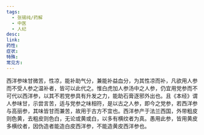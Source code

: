 ```yaml
---
tags:
  - 张锡纯/药解
  - 中医
  - 人纪
desc: 
link: 
药性: 
症状: 
特殊: 
常见方:
---
```



西洋参味甘微苦，性凉，能补助气分，兼能补益血分，为其性凉而补，凡欲用人参而不受人参之温补者，皆可以此代之。惟白虎加人参汤中之人参，仍宜用党参而不可代以西洋参，以其不若党参具有升发之力，能助石膏逐邪外出也。且《本经》谓人参味甘，示尝言苦，适与党参之味相符，是以古之人参，即今之党参，若西洋参与高丽参，其味皆甘而兼苦，故用于古方不宜也。西洋参产于法兰西国，外带粗皮则色黄，去粗皮则色白，无论或黄或白，以多有横纹者为真。愚用此参，皆用黄皮多横纹者，因伪造者能造白皮西洋参，不能造黄皮西洋参也。